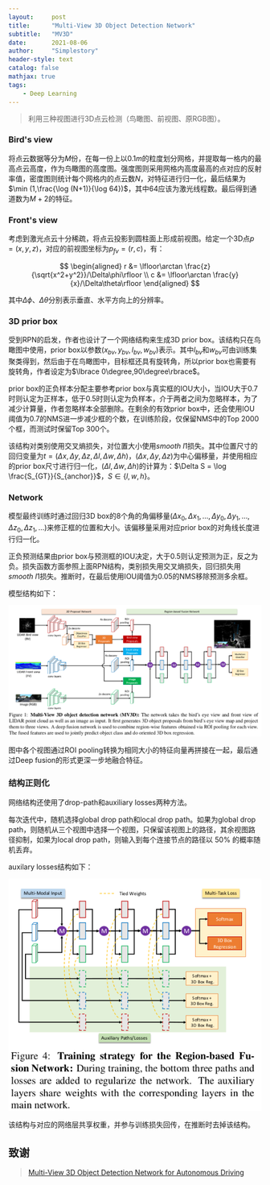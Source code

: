 ```yaml
---
layout:     post
title:      "Multi-View 3D Object Detection Network"
subtitle:   "MV3D"
date:       2021-08-06
author:     "Simplestory"
header-style: text
catalog: false
mathjax: true
tags:
    - Deep Learning
---
```


> 利用三种视图进行3D点云检测（鸟瞰图、前视图、原RGB图）。

### Bird's view

将点云数据等分为$M$份，在每一份上以$0.1m$的粒度划分网格，并提取每一格内的最高点云高度，作为鸟瞰图的高度图。强度图则采用网格内高度最高的点对应的反射率值，密度图则统计每个网格内的点云数$N$，对特征进行归一化，最后结果为$\min (1,\frac{\log (N+1)}{\log 64})$，其中64应该为激光线程数。最后得到通道数为$M+2$的特征。

### Front's view

考虑到激光点云十分稀疏，将点云投影到圆柱面上形成前视图。给定一个3D点$p=(x,y,z)$，对应的前视图坐标为$p_{fv}=(r,c)$，有：

$$
\begin{aligned}
r &= \lfloor\arctan \frac{z}{\sqrt{x^2+y^2}}/\Delta\phi\rfloor \\
c &= \lfloor\arctan \frac{y}{x}/\Delta\theta\rfloor
\end{aligned}
$$

其中$\Delta\phi$、$\Delta\theta$分别表示垂直、水平方向上的分辨率。

### 3D prior box

受到RPN的启发，作者也设计了一个网络结构来生成3D prior box。该结构只在鸟瞰图中使用，prior box以参数$(x_{bv},y_{bv},l_{bv},w_{bv})$表示。其中$l_{bv}$和$w_{bv}$可由训练集聚类得到，然后由于在鸟瞰图中，目标框还具有旋转角，所以prior box也需要有旋转角，作者设定为$\lbrace 0\degree,90\degree\rbrace$。

prior box的正负样本分配主要参考prior box与真实框的IOU大小，当IOU大于0.7时则认定为正样本，低于0.5时则认定为负样本，介于两者之间为忽略样本，为了减少计算量，作者忽略样本全部删除。在剩余的有效prior box中，还会使用IOU阈值为0.7的NMS进一步减少框的个数，在训练阶段，仅保留NMS中的Top 2000个框，而测试时保留Top 300个。

该结构对类别使用交叉熵损失，对位置大小使用$smooth\ l1$损失。其中位置尺寸的回归变量为$t=(\Delta x,\Delta y,\Delta z,\Delta l,\Delta w,\Delta h)$，$(\Delta x,\Delta y,\Delta z)$为中心偏移量，并使用相应的prior box尺寸进行归一化，$(\Delta l,\Delta w,\Delta h)$的计算为：$\Delta S = \log \frac{S_{GT}}{S_{anchor}}$，$S\in\lbrace l,w,h\rbrace$。

### Network

模型最终训练时通过回归3D box的8个角的角偏移量$(\Delta x_0,\Delta x_1,\dots,\Delta y_0,\Delta y_1,\dots,\Delta z_0,\Delta z_1,\dots)$来修正框的位置和大小。该偏移量采用对应prior box的对角线长度进行归一化。

正负预测结果由prior box与预测框的IOU决定，大于0.5则认定预测为正，反之为负。损失函数方面参照上面RPN结构，类别损失用交叉熵损失，回归损失用$smooth\ l1$损失。推断时，在最后使用IOU阈值为0.05的NMS移除预测多余框。

模型结构如下：

![mv3d.png](/img/in_posts/20210806/mv3d.png)

图中各个视图通过ROI pooling转换为相同大小的特征向量再拼接在一起，最后通过Deep fusion的形式更深一步地融合特征。

### 结构正则化

网络结构还使用了drop-path和auxiliary losses两种方法。

每次迭代中，随机选择global drop path和local drop path。如果为global drop path，则随机从三个视图中选择一个视图，只保留该视图上的路径，其余视图路径抑制，如果为local drop path，则输入到每个连接节点的路径以 50% 的概率随机丢弃。

auxilary losses结构如下：

![auxilary_losses.png](/img/in_posts/20210806/auxilary_losses.png)

该结构与对应的网络层共享权重，并参与训练损失回传，在推断时去掉该结构。


## 致谢

> [Multi-View 3D Object Detection Network for Autonomous Driving](https://arxiv.org/pdf/1611.07759)